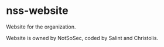 # nss-website
Website for the organization.

Website is owned by NotSoSec, coded by Salint and Christolis.
